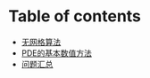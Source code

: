# Table of contents

* [无网格算法](README.md)
* [PDE的基本数值方法](pde-de-ji-ben-shu-zhi-fang-fa.md)
* [问题汇总](wen-ti-hui-zong.md)
